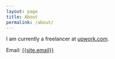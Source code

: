 ```yaml
---
layout: page
title: About
permalink: /about/
---
```

<p>
I am currently a freelancer at <a href="https://www.upwork.com" target="_blank">upwork.com</a>.
</p>

Email: <a href="mailto:{{site.email}}?Subject=From Blog Site:">{{site.email}}</a>


